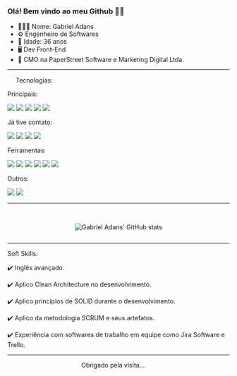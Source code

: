 ### Olá! Bem vindo ao meu Github 🤙🏼

- 🙋🏻‍♂️ Nome: Gabriel Adans
- ⚙️ Engenheiro de Softwares
- 🎂 Idade: 36 anos
- 🖥️ Dev Front-End
- 🏢 CMO na PaperStreet Software e Marketing Digital Ltda.
___

<img src="https://camo.githubusercontent.com/94b33bd991f6c3135af747bdf27361be43e797c0fce678b62ed5aef57e9d8bd7/68747470733a2f2f6d65646961322e67697068792e636f6d2f6d656469612f51737347456d706b79454f684243623765312f67697068792e6769663f6369643d656366303565343761306e336769316266716e74716d6f62386739616964316f796a327772336473336d67373030626c267269643d67697068792e676966" width="15" height="15"> Tecnologias:


Principais:

![](https://img.shields.io/badge/React-20232A?style=for-the-badge&logo=react&logoColor=61DAFB) ![](https://img.shields.io/badge/Tailwind_CSS-38B2AC?style=for-the-badge&logo=tailwind-css&logoColor=white) ![](https://img.shields.io/badge/JavaScript-323330?style=for-the-badge&logo=javascript&logoColor=F7DF1E) ![](https://img.shields.io/badge/HTML5-E34F26?style=for-the-badge&logo=html5&logoColor=white) ![](https://img.shields.io/badge/CSS3-1572B6?style=for-the-badge&logo=css3&logoColor=white)

Já tive contato:

![](https://img.shields.io/badge/AngularJS-E23237?style=for-the-badge&logo=angularjs&logoColor=white) ![](https://img.shields.io/badge/Vue.js-35495E?style=for-the-badge&logo=vue.js&logoColor=4FC08D) ![](https://img.shields.io/badge/Sass-CC6699?style=for-the-badge&logo=sass&logoColor=white) ![](https://camo.githubusercontent.com/a00920b123df05b3df5e368e509f18bacd65bc5909698fb42be5f35063550f47/68747470733a2f2f696d672e736869656c64732e696f2f62616467652f747970657363726970742d2532333030374143432e7376673f7374796c653d666f722d7468652d6261646765266c6f676f3d74797065736372697074266c6f676f436f6c6f723d7768697465)

Ferramentas:

![](https://img.shields.io/badge/GIT-E44C30?style=for-the-badge&logo=git&logoColor=white) ![](https://img.shields.io/badge/GitHub-100000?style=for-the-badge&logo=github&logoColor=white) ![](https://camo.githubusercontent.com/513e03fc97acb466e27d445394532ade8d90363a266a4e8ff9526e2c49db0f67/68747470733a2f2f696d672e736869656c64732e696f2f62616467652f56697375616c5f53747564696f5f436f64652d3030373844343f7374796c653d666f722d7468652d6261646765266c6f676f3d76697375616c25323073747564696f253230636f6465266c6f676f436f6c6f723d7768697465) ![](https://img.shields.io/badge/Figma-F24E1E?style=for-the-badge&logo=figma&logoColor=white) ![](https://img.shields.io/badge/Jira-0052CC?style=for-the-badge&logo=Jira&logoColor=white) ![](https://img.shields.io/badge/Notion-000000?style=for-the-badge&logo=notion&logoColor=white)

Outros:

![](https://camo.githubusercontent.com/c402bd25609922ab7160b91524aeb125a2e664070816aeb6dd66af9c41f70087/68747470733a2f2f696d672e736869656c64732e696f2f62616467652f426f6f7473747261702d3536334437433f7374796c653d666f722d7468652d6261646765266c6f676f3d626f6f747374726170266c6f676f436f6c6f723d7768697465) ![](https://camo.githubusercontent.com/2f7f771079c71b8f4507a8f9fafe7739d210d383d926945fa199e10d8322d75e/68747470733a2f2f696d672e736869656c64732e696f2f62616467652f4d61726b646f776e2d3030303030303f7374796c653d666f722d7468652d6261646765266c6f676f3d6d61726b646f776e266c6f676f436f6c6f723d7768697465)

___
<br />
<div style="display:flex; justify-content:center;">

![Gabriel Adans' GitHub stats](https://github-readme-stats.vercel.app/api?username=GabrielAdans&show_icons=true&theme=radical)</div>

___

Soft Skills:

✔️ Inglês avançado.

✔️ Aplico Clean Architecture no desenvolvimento.

✔️ Aplico princípios de SOLID durante o desenvolvimento.

✔️ Aplico da metodologia SCRUM e seus artefatos.

✔️ Experiência com softwares de trabalho em equipe como Jira Software e Trello.
___

<div style="display:flex; justify-content:center;">
Obrigado pela visita...
<img src="https://camo.githubusercontent.com/773b939032b4ca793248ad0f6106af7a167be1db0e3e0f66a6982b4dde47f578/68747470733a2f2f6d656469612e67697068792e636f6d2f6d656469612f376a32686679655663447466322f67697068792e676966" width="25" height="15"></div>




